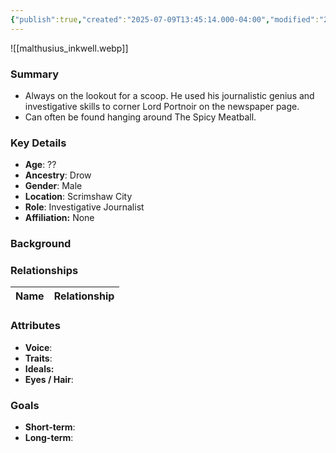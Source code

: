 ```yaml
---
{"publish":true,"created":"2025-07-09T13:45:14.000-04:00","modified":"2025-07-09T13:52:43.631-04:00","published":"2025-07-09T13:52:43.631-04:00","cssclasses":"","Age":"??","Ancestry":"Drow","Gender":"Male","Location":["Scrimshaw City"],"Role":["Investigative Journalist"],"Affiliation":["None"]}
---
```



![[malthusius_inkwell.webp]]
### Summary
- Always on the lookout for a scoop. He used his journalistic genius and investigative skills to corner Lord Portnoir on the newspaper page.
- Can often be found hanging around The Spicy Meatball.

### Key Details
- **Age**: ??
- **Ancestry**: Drow
- **Gender**: Male
- **Location**: Scrimshaw City
- **Role**: Investigative Journalist
- **Affiliation:** None

### Background


### Relationships

| Name  | Relationship |
| ----- | ------------ |

### Attributes
- **Voice**:
- **Traits**:  
- **Ideals:**
- **Eyes / Hair**:  

### Goals
- **Short-term**:  
- **Long-term**:  
